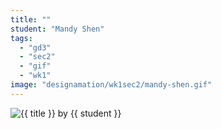 ```yaml
---
title: ""
student: "Mandy Shen"
tags:
  - "gd3"
  - "sec2"
  - "gif"
  - "wk1"
image: "designamation/wk1sec2/mandy-shen.gif"
---
```


<img src="{{urls.media}}/{{ image }}" alt="{{ title }}"/>
by {{ student }}

